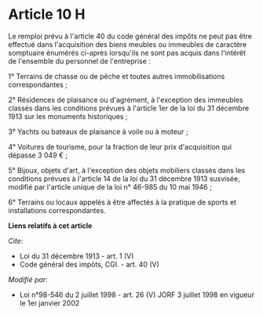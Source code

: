 # Article 10 H

Le remploi prévu à l'article 40 du code général des impôts ne peut pas être effectué dans l'acquisition des biens meubles ou
immeubles de caractère somptuaire énumérés ci-après lorsqu'ils ne sont pas acquis dans l'intérêt de l'ensemble du personnel
de l'entreprise : 

1° Terrains de chasse ou de pêche et toutes autres immobilisations correspondantes ; 

2° Résidences de plaisance ou d'agrément, à l'exception des immeubles classés dans les conditions prévues à l'article 1er de
la loi du 31 décembre 1913 sur les monuments historiques ; 

3° Yachts ou bateaux de plaisance à voile ou à moteur ; 

4° Voitures de tourisme, pour la fraction de leur prix d'acquisition qui dépasse 3 049 € ; 

5° Bijoux, objets d'art, à l'exception des objets mobiliers classés dans les conditions prévues à l'article 14 de la loi du
31 décembre 1913 susvisée, modifié par l'article unique de la loi n° 46-985 du 10 mai 1946 ; 

6° Terrains ou locaux appelés à être affectés à la pratique de sports et installations correspondantes.

**Liens relatifs à cet article**

_Cite_:

  - Loi du 31 décembre 1913 - art. 1 (V)
  - Code général des impôts, CGI. - art. 40 (V)

_Modifié par_:

  - Loi n°98-546 du 2 juillet 1998 - art. 26 (V) JORF 3 juillet 1998 en vigueur le 1er janvier 2002
